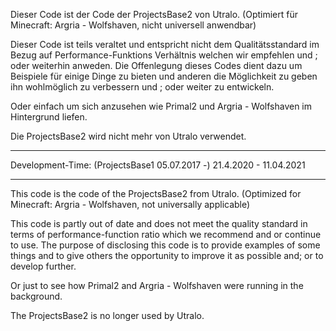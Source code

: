 Dieser Code ist der Code der ProjectsBase2 von Utralo.
(Optimiert für Minecraft: Argria - Wolfshaven, nicht universell anwendbar)

Dieser Code ist teils veraltet und entspricht nicht dem Qualitätsstandard im Bezug auf Performance-Funktions Verhältnis welchen wir empfehlen und ; oder weiterhin anweden.
Die Offenlegung dieses Codes dient dazu um Beispiele für einige Dinge zu bieten und anderen die Möglichkeit zu geben ihn wohlmöglich zu verbessern und ; oder weiter zu entwickeln.

Oder einfach um sich anzusehen wie Primal2 und Argria - Wolfshaven im Hintergrund liefen.

Die ProjectsBase2 wird nicht mehr von Utralo verwendet.



-----
Development-Time: (ProjectsBase1 05.07.2017 -) 21.4.2020 - 11.04.2021

-----

This code is the code of the ProjectsBase2 from Utralo.
(Optimized for Minecraft: Argria - Wolfshaven, not universally applicable)

This code is partly out of date and does not meet the quality standard in terms of performance-function ratio which we recommend and or continue to use.
The purpose of disclosing this code is to provide examples of some things and to give others the opportunity to improve it as possible and; or to develop further.

Or just to see how Primal2 and Argria - Wolfshaven were running in the background.

The ProjectsBase2 is no longer used by Utralo.